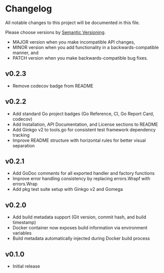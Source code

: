 # Changelog

All notable changes to this project will be documented in this file.

Please choose versions by [Semantic Versioning](http://semver.org/).

* MAJOR version when you make incompatible API changes,
* MINOR version when you add functionality in a backwards-compatible manner, and
* PATCH version when you make backwards-compatible bug fixes.

## v0.2.3

- Remove codecov badge from README

## v0.2.2

- Add standard Go project badges (Go Reference, CI, Go Report Card, codecov)
- Add Installation, API Documentation, and License sections to README
- Add Ginkgo v2 to tools.go for consistent test framework dependency tracking
- Improve README structure with horizontal rules for better visual separation

## v0.2.1

- Add GoDoc comments for all exported handler and factory functions
- Improve error handling consistency by replacing errors.Wrapf with errors.Wrap
- Add pkg test suite setup with Ginkgo v2 and Gomega

## v0.2.0

- Add build metadata support (Git version, commit hash, and build timestamp)
- Docker container now exposes build information via environment variables
- Build metadata automatically injected during Docker build process

## v0.1.0

- Initial release
